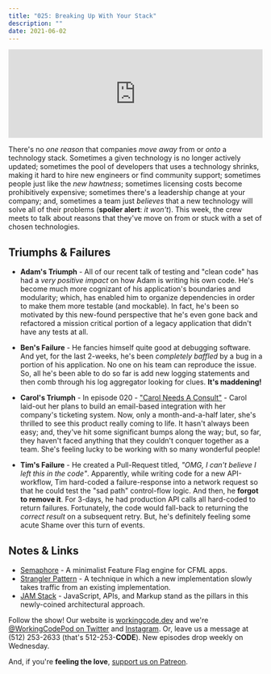 ```yaml
---
title: "025: Breaking Up With Your Stack"
description: ""
date: 2021-06-02
---
```


<iframe allow="autoplay *; encrypted-media *; fullscreen *" frameborder="0" height="175" style="width:100%;max-width:900px;overflow:hidden;background:transparent;" sandbox="allow-forms allow-popups allow-same-origin allow-scripts allow-storage-access-by-user-activation allow-top-navigation-by-user-activation" src="https://embed.podcasts.apple.com/us/podcast/025-breaking-up-with-your-stack/id1544142288?i=1000523905989"></iframe>

There's no _one reason_ that companies _move away_ from or _onto_ a technology stack. Sometimes a given technology is no longer actively updated; sometimes the pool of developers that uses a technology shrinks, making it hard to hire new engineers or find community support; sometimes people just like the _new hawtness_; sometimes licensing costs become prohibitively expensive; sometimes there's a leadership change at your company; and, sometimes a team just _believes_ that a new technology will solve all of their problems (**spoiler alert**: _it won't_). This week, the crew meets to talk about reasons that they've move on from or stuck with a set of chosen technologies.

## Triumphs &amp; Failures

- **Adam's Triumph** - All of our recent talk of testing and "clean code" has had a _very positive impact_ on how Adam is writing his own code. He's become much more cognizant of his application's boundaries and modularity; which, has enabled him to organize dependencies in order to make them more testable (and mockable). In fact, he's been so motivated by this new-found perspective that he's even gone back and refactored a mission critical portion of a legacy application that didn't have any tests at all.

- **Ben's Failure** - He fancies himself quite good at debugging software. And yet, for the last 2-weeks, he's been _completely baffled_ by a bug in a portion of his application. No one on his team can reproduce the issue. So, all he's been able to do so far is add new logging statements and then comb through his log aggregator looking for clues. **It's maddening!**

- **Carol's Triumph** - In episode 020 - ["Carol Needs A Consult"][working-code-020] - Carol laid-out her plans to build an email-based integration with her company's ticketing system. Now, only a month-and-a-half later, she's thrilled to see this product really coming to life. It hasn't always been easy; and, they've hit some significant bumps along the way; but, so far, they haven't faced anything that they couldn't conquer together as a team. She's feeling lucky to be working with so many wonderful people!

- **Tim's Failure** - He created a Pull-Request titled, _"OMG, I can't believe I left this in the code"_. Apparently, while writing code for a new API-workflow, Tim hard-coded a failure-response into a network request so that he could test the "sad path" control-flow logic. And then, he **forgot to remove it**. For 3-days, he had production API calls all hard-coded to return failures. Fortunately, the code would fall-back to returning the _correct result_ on a subsequent retry. But, he's definitely feeling some acute Shame over this turn of events.

## Notes &amp; Links

- [Semaphore](https://adamtuttle.codes/blog/2021/introducing-semaphore/) - A minimalist Feature Flag engine for CFML apps.
- [Strangler Pattern](https://martinfowler.com/bliki/StranglerFigApplication.html) - A technique in which a new implementation slowly takes traffic from an existing implementation.
- [JAM Stack](https://jamstack.org/) - JavaScript, APIs, and Markup stand as the pillars in this newly-coined architectural approach.

Follow the show! Our website is [workingcode.dev][working-code] and we're [@WorkingCodePod on Twitter][working-code-twitter] and [Instagram][working-code-instagram]. Or, leave us a message at (512) 253-2633‬ (that's 512-253-**CODE**). New episodes drop weekly on Wednesday.

And, if you're **feeling the love**, [support us on Patreon][working-code-patreon].

[working-code]: https://workingcode.dev/
[working-code-020]: https://workingcode.dev/episodes/020-carol-needs-a-consult/
[working-code-instagram]: https://www.instagram.com/workingcodepod/
[working-code-patreon]: https://www.patreon.com/workingcodepod
[working-code-twitter]: https://twitter.com/WorkingCodePod

